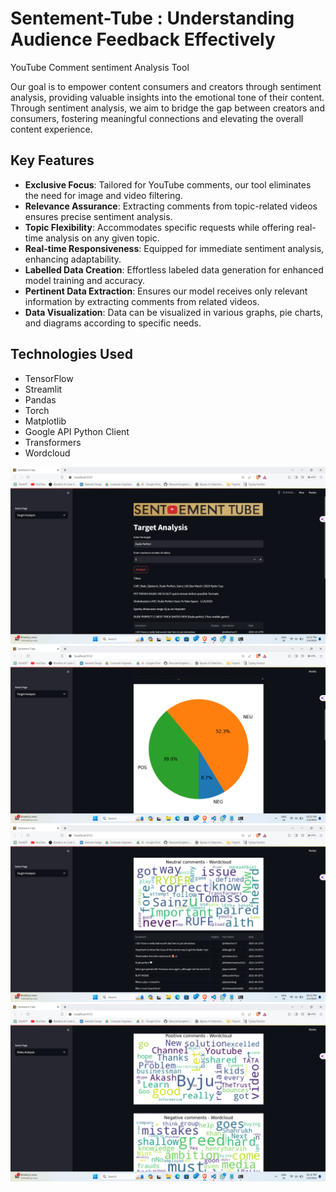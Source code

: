 # Sentement-Tube : Understanding Audience Feedback Effectively

YouTube Comment sentiment Analysis Tool

Our goal is to empower content consumers and creators through sentiment analysis, providing valuable insights into the emotional tone of their content. Through sentiment analysis, we aim to bridge the gap between creators and consumers, fostering meaningful connections and elevating the overall content experience.

## Key Features

- **Exclusive Focus**: Tailored for YouTube comments, our tool eliminates the need for image and video filtering.
- **Relevance Assurance**: Extracting comments from topic-related videos ensures precise sentiment analysis.
- **Topic Flexibility**: Accommodates specific requests while offering real-time analysis on any given topic.
- **Real-time Responsiveness**: Equipped for immediate sentiment analysis, enhancing adaptability.
- **Labelled Data Creation**: Effortless labeled data generation for enhanced model training and accuracy.
- **Pertinent Data Extraction**: Ensures our model receives only relevant information by extracting comments from related videos.
- **Data Visualization**: Data can be visualized in various graphs, pie charts, and diagrams according to specific needs.

## Technologies Used

- TensorFlow
- Streamlit
- Pandas
- Torch
- Matplotlib
- Google API Python Client
- Transformers
- Wordcloud

<img src="Screenshot(207).png" alt="Image Description">
<img src="Screenshot(208).png" alt="Image Description">
<img src="Screenshot(210).png" alt="Image Description">
<img src="Screenshot.png" alt="Image Description">
